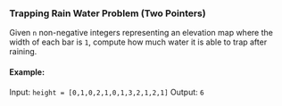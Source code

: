 ### Trapping Rain Water Problem (Two Pointers)

Given `n` non-negative integers representing an elevation map where the width of each bar is `1`, compute how much water it is able to trap after raining.

#### Example:
Input: `height = [0,1,0,2,1,0,1,3,2,1,2,1]`
Output: `6`
